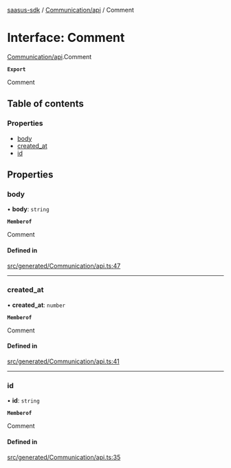 [saasus-sdk](../README.md) / [Communication/api](../modules/Communication_api.md) / Comment

# Interface: Comment

[Communication/api](../modules/Communication_api.md).Comment

**`Export`**

Comment

## Table of contents

### Properties

- [body](Communication_api.Comment.md#body)
- [created\_at](Communication_api.Comment.md#created_at)
- [id](Communication_api.Comment.md#id)

## Properties

### body

• **body**: `string`

**`Memberof`**

Comment

#### Defined in

[src/generated/Communication/api.ts:47](https://github.com/saasus-platform/saasus-sdk-javascript/blob/997c544/src/generated/Communication/api.ts#L47)

___

### created\_at

• **created\_at**: `number`

**`Memberof`**

Comment

#### Defined in

[src/generated/Communication/api.ts:41](https://github.com/saasus-platform/saasus-sdk-javascript/blob/997c544/src/generated/Communication/api.ts#L41)

___

### id

• **id**: `string`

**`Memberof`**

Comment

#### Defined in

[src/generated/Communication/api.ts:35](https://github.com/saasus-platform/saasus-sdk-javascript/blob/997c544/src/generated/Communication/api.ts#L35)
